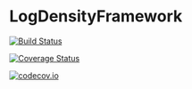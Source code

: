 # LogDensityFramework

[![Build Status](https://travis-ci.org/tpapp/LogDensityFramework.jl.svg?branch=master)](https://travis-ci.org/tpapp/LogDensityFramework.jl)

[![Coverage Status](https://coveralls.io/repos/tpapp/LogDensityFramework.jl/badge.svg?branch=master&service=github)](https://coveralls.io/github/tpapp/LogDensityFramework.jl?branch=master)

[![codecov.io](http://codecov.io/github/tpapp/LogDensityFramework.jl/coverage.svg?branch=master)](http://codecov.io/github/tpapp/LogDensityFramework.jl?branch=master)
